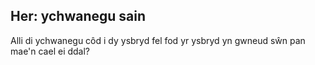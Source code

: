 ## Her: ychwanegu sain

Alli di ychwanegu côd i dy ysbryd fel fod yr ysbryd yn gwneud sŵn pan mae'n cael ei ddal?